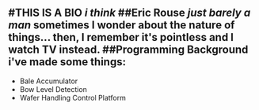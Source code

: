 #THIS IS A BIO
_i think_
##Eric Rouse
*just barely a man*
sometimes I wonder about the nature of things...
then, I remember it's pointless and I watch TV instead.
##Programming Background
i've made some things:
----------------------
* Bale Accumulator
* Bow Level Detection
* Wafer Handling Control Platform
